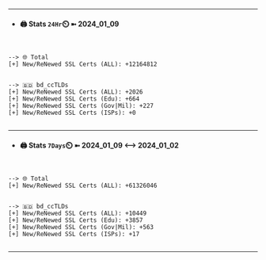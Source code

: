 

---
- #### 🖨️ **Stats** `24Hr`⏲️ ➼ 2024_01_09
```console


--> 🌐 Total
[+] New/ReNewed SSL Certs (ALL): +12164812


--> 🇧🇩 bd_ccTLDs
[+] New/ReNewed SSL Certs (ALL): +2026
[+] New/ReNewed SSL Certs (Edu): +664
[+] New/ReNewed SSL Certs (Gov|Mil): +227
[+] New/ReNewed SSL Certs (ISPs): +0


```

---
- #### 🖨️ **Stats** `7Days`⏲️ ➼ 2024_01_09 <--> 2024_01_02
```console


--> 🌐 Total
[+] New/ReNewed SSL Certs (ALL): +61326046


--> 🇧🇩 bd_ccTLDs
[+] New/ReNewed SSL Certs (ALL): +10449
[+] New/ReNewed SSL Certs (Edu): +3857
[+] New/ReNewed SSL Certs (Gov|Mil): +563
[+] New/ReNewed SSL Certs (ISPs): +17


```

---

